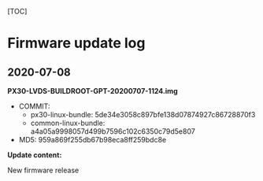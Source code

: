 [TOC]


# Firmware update log


## 2020-07-08

**PX30-LVDS-BUILDROOT-GPT-20200707-1124.img**

* COMMIT:
	* px30-linux-bundle: 5de34e3058c897bfe138d07874927c86728870f3
	* common-linux-bundle: a4a05a9998057d499b7596c102c6350c79d5e807
* MD5: 959a869f255db67b98eca8ff259bdc8e

**Update content:**

New firmware release

